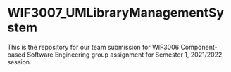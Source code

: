 # WIF3007_UMLibraryManagementSystem
This is the repository for our team submission for WIF3006 Component-based Software Engineering group assignment for Semester 1, 2021/2022 session. 
